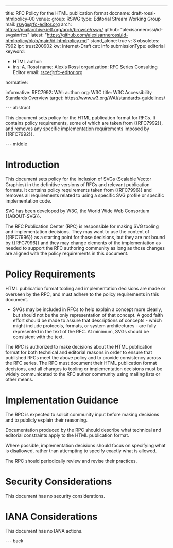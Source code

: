 ---
title: RFC Policy for the HTML publication format
docname: draft-rossi-htmlpolicy-00
venue:
  group: RSWG
  type: Editorial Stream Working Group
  mail: rswg@rfc-editor.org
  arch: https://mailarchive.ietf.org/arch/browse/rswg/
  github: "alexisannerossi/id-svgsinrfcs"
  latest: "https://github.com/alexisannerossi/id-htmlpolicy/blob/main/id-htmlpolicy.md"
stand_alone: true
v: 3
obsoletes: 7992
ipr: trust200902
kw: Internet-Draft
cat: info
submissionType: editorial
keyword:
 - HTML
author:
  -
    ins: A. Rossi
    name: Alexis Rossi
    organization: RFC Series Consulting Editor
    email: rsce@rfc-editor.org


normative:


informative:
  RFC7992:
  WAI:
    author:
      org: W3C
    title: W3C Accessibility Standards Overview
    target: https://www.w3.org/WAI/standards-guidelines/

--- abstract

This document sets policy for the HTML publication format for RFCs. It contains policy requirements, some of which are taken from {{RFC7992}}, and removes any specific implementation requirements imposed by {{RFC7992}}.

--- middle

# Introduction

This document sets policy for the inclusion of SVGs (Scalable Vector Graphics) in the definitive versions of RFCs and relevant publication formats. It contains policy requirements taken from {{RFC7996}} and removes all requirements related to using a specific SVG profile or specific implementation code.

SVG has been developed by W3C, the World Wide Web Consortium {{ABOUT-SVG}}.

The RFC Publication Center (RPC) is responsible for making SVG tooling and implementation decisions. They may want to use the content of {{RFC7996}} as a starting point for those decisions, but they are not bound by {{RFC7996}} and they may change elements of the implementation as needed to support the RFC authoring community as long as those changes are aligned with the policy requirements in this document.

# Policy Requirements

HTML publication format tooling and implementation decisions are made or overseen by the RPC, and must adhere to the policy requirements in this document.

* SVGs may be included in RFCs to help explain a concept more clearly, but should not be the only representation of that concept. A good faith effort should be made to assure that descriptions of concepts - which might include protocols, formats, or system architectures - are fully represented in the text of the RFC. At minimum, SVGs should be consistent with the text.

The RPC is authorized to make decisions about the HTML publication format for both technical and editorial reasons
in order to ensure that published RFCs meet the above policy and to provide consistency across the RFC series.
The RPC must document their HTML publication format decisions, and all changes to tooling or implementation decisions must be widely communicated to the RFC author community using mailing lists or other means.

# Implementation Guidance

The RPC is expected to solicit community input before making decisions and to publicly explain their reasoning.

Documentation produced by the RPC should describe what technical and editorial constraints apply to the HTML publication format.

Where possible, implementation decisions should focus on specifying what is disallowed, rather than attempting to specify exactly what is allowed.

The RPC should periodically review and revise their practices.

# Security Considerations

This document has no security considerations.


# IANA Considerations

This document has no IANA actions.


--- back